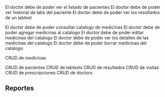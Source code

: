 El doctor debe de poder ver el listado de pacientes
El doctor debe de poder ver historial de labs del paciente
El doctor debe de poder ver los resultados de un labtest

El doctor debe de poder consultar catalogo de medicinas
El doctor debe de poder agregar medicinas al catalogo
El doctor debe de poder editar medicinas del catalogo
El doctor debe de poder ver los detalles de las medicinas del catalogo
El doctor debe de poder borrar medicinas del catalogo

CRUD de medicinas



CRUD de pacientes
CRUD de labtests
CRUD de resultados
CRUD de visitas
CRUD de prescripciones
CRUD de doctors

## Reportes


